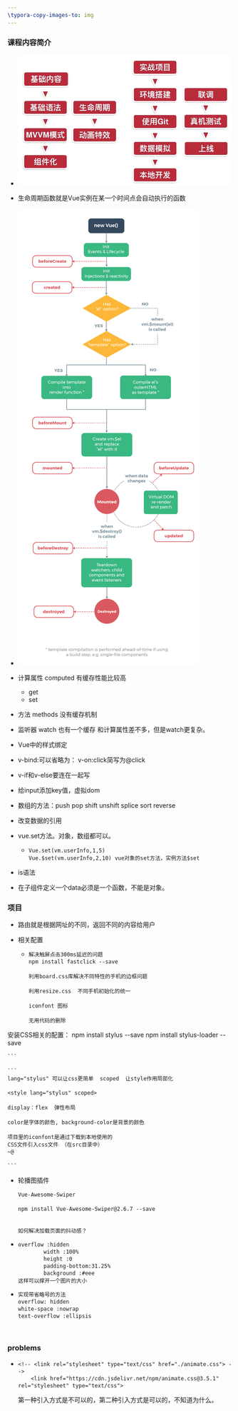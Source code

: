 ```yaml
---
\typora-copy-images-to: img
---
```


### 课程内容简介

* ![1562731945799](img/1562731945799.png)

* 生命周期函数就是Vue实例在某一个时间点会自动执行的函数

* ![ Vue å®ä¾çå½å¨æ](img/lifecycle.png)

* 计算属性 computed   有缓存性能比较高
  * get
  * set
  
* 方法   methods   没有缓存机制

* 监听器 watch  也有一个缓存  和计算属性差不多，但是watch更复杂。

* Vue中的样式绑定

* v-bind:可以省略为：   v-on:click简写为@click

* v-if和v-else要连在一起写

* 给input添加key值，虚拟dom

* 数组的方法：push pop shift unshift splice sort reverse

* 改变数据的引用

* vue.set方法。对象，数组都可以。

  * ```
    Vue.set(vm.userInfo,1,5)  
    Vue.$set(vm.userInfo,2,10) vue对象的set方法，实例方法$set
    ```

* is语法

* 在子组件定义一个data必须是一个函数，不能是对象。



### 项目

* 路由就是根据网址的不同，返回不同的内容给用户

* 相关配置

  * ```
    解决触屏点击300ms延迟的问题
    npm install fastclick --save
    
    利用board.css库解决不同特性的手机的边框问题
    
    利用resize.css  不同手机初始化的统一
    
    iconfont 图标
    
    无用代码的删除
    
    ```

安装CSS相关的配置：
    npm install stylus --save
    npm install stylus-loader --save
    
    ```
    
    ```
    lang="stylus" 可以让css更简单  scoped  让style作用局部化
    
    <style lang="stylus" scoped>
    
    display：flex  弹性布局
        
    color是字体的颜色, background-color是背景的颜色
        
    项目里的iconfont是通过下载到本地使用的
    CSS文件引入css文件 （在src目录中）   
    ~@
        
    ```

  * 轮播图插件
  
    ```
    Vue-Awesome-Swiper
    
    npm install Vue-Awesome-Swiper@2.6.7 --save
    
    
    如何解决加载页面的抖动感？
    ```
  
  * ```
    overflow :hidden
            width :100%
            height :0
            padding-bottom:31.25%
            background :#eee
    这样可以撑开一个图片的大小
    ```

* ```
  实现带省略号的方法
  overflow: hidden
  white-space :nowrap
  text-overflow :ellipsis
  ```

  

​    



### problems

* ```
  <!-- <link rel="stylesheet" type="text/css" href="./animate.css"> -->
      <link href="https://cdn.jsdelivr.net/npm/animate.css@3.5.1" rel="stylesheet" type="text/css">
  ```

  第一种引入方式是不可以的，第二种引入方式是可以的，不知道为什么。